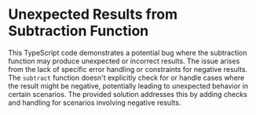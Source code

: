 # Unexpected Results from Subtraction Function
This TypeScript code demonstrates a potential bug where the subtraction function may produce unexpected or incorrect results. The issue arises from the lack of specific error handling or constraints for negative results.  The `subtract` function doesn't explicitly check for or handle cases where the result might be negative, potentially leading to unexpected behavior in certain scenarios.  The provided solution addresses this by adding checks and handling for scenarios involving negative results.